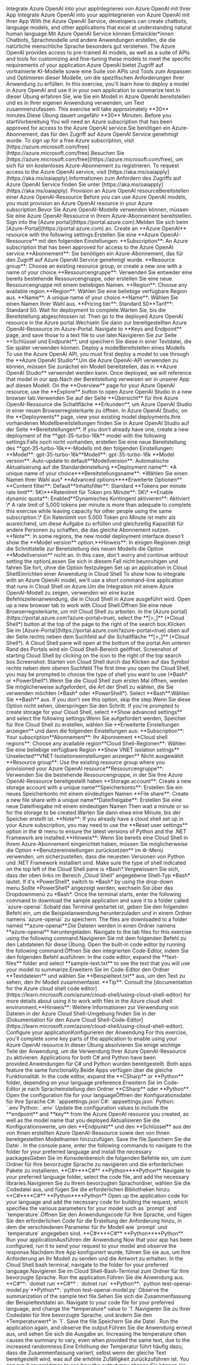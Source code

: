 <?xml version="1.0" encoding="UTF-8"?>
<xliff xmlns="urn:oasis:names:tc:xliff:document:1.2" xmlns:xsi="http://www.w3.org/2001/XMLSchema-instance" version="1.2" xsi:schemaLocation="urn:oasis:names:tc:xliff:document:1.2 xliff-core-1.2-transitional.xsd">
  <file datatype="xml" original="markdown" source-language="en-US" target-language="de-DE">
    <header>
      <tool tool-id="JunoTransformer" tool-name="JunoTransformer" tool-version="1.0.0" tool-company="Microsoft"><transformer-options xmlns="urn:microsoft:content:juno:1.0"><option name="TargetXliffVersion" value="V1"/><option name="ArtToXliff" value="False"/><option name="UseParagraphMarker" value="False"/><option name="ExposeLinkTitleText" value="False"/><option name="ReplaceNewlineWithWhitespace" value="False"/><option name="LockAtSign" value="False"/><option name="ExposeImageTitleText" value="True"/><option name="LockBackslashEscapeChars" value="False"/><option name="PairHtmlTags" value="False"/><option name="TrimBoundingPhTags" value="False"/><option name="MergeAdjacentPhTags" value="False"/><option name="LinkifyHeaders" value="False"/></transformer-options></tool>
    </header>
    <body>
      <group id="content" extype="content">
        <group id="p101-PARA"><group id="s101-PARA"><trans-unit id="101" translate="yes" xml:space="preserve" restype="x-metadata">
          <source>Integrate Azure OpenAI into your app</source><target>Integrieren von Azure OpenAI mit Ihrer App</target>
        </trans-unit></group></group>
        <group id="p102-PARA"><group id="s102-PARA"><trans-unit id="102" translate="yes" xml:space="preserve">
          <source>Integrate Azure OpenAI into your app</source><target>Integrieren von Azure OpenAI mit Ihrer App</target>
        </trans-unit></group></group>
        <group id="p103-PARA"><group id="s103-PARA"><trans-unit id="103" translate="yes" xml:space="preserve">
          <source>With the Azure OpenAI Service, developers can create chatbots, language models, and other applications that excel at understanding natural human language.</source><target>Mit Azure OpenAI Service können Entwickler*innen Chatbots, Sprachmodelle und andere Anwendungen erstellen, die die natürliche menschliche Sprache besonders gut verstehen.</target>
        </trans-unit></group></group>
        <group id="p104-PARA"><group id="s104-PARA"><trans-unit id="104" translate="yes" xml:space="preserve">
          <source>The Azure OpenAI provides access to pre-trained AI models, as well as a suite of APIs and tools for customizing and fine-tuning these models to meet the specific requirements of your application.</source><target>Azure OpenAI bietet Zugriff auf vortrainierte KI-Modelle sowie eine Suite von APIs und Tools zum Anpassen und Optimieren dieser Modelle, um die spezifischen Anforderungen Ihrer Anwendung zu erfüllen.</target>
        </trans-unit></group></group>
        <group id="p105-PARA"><group id="s105-PARA"><trans-unit id="105" translate="yes" xml:space="preserve">
          <source>In this exercise, you'll learn how to deploy a model in Azure OpenAI and use it in your own application to summarize text.</source><target>In dieser Übung erfahren Sie, wie Sie ein Modell in Azure OpenAI bereitstellen und es in Ihrer eigenen Anwendung verwenden, um Text zusammenzufassen.</target>
        </trans-unit></group></group>
        <group id="p106-PARA"><group id="s106-PARA"><trans-unit id="106" translate="yes" xml:space="preserve">
          <source>This exercise will take approximately <bpt id="p1">**</bpt>30<ept id="p1">**</ept> minutes.</source><target>Diese Übung dauert ungefähr <bpt id="p1">**</bpt>30<ept id="p1">**</ept> Minuten.</target>
        </trans-unit></group></group>
        <group id="p107-PARA"><group id="s107-PARA"><trans-unit id="107" translate="yes" xml:space="preserve">
          <source>Before you start</source><target>Vorbereitung</target>
        </trans-unit></group></group>
        <group id="p108-PARA"><group id="s108-PARA"><trans-unit id="108" translate="yes" xml:space="preserve">
          <source>You will need an Azure subscription that has been approved for access to the Azure OpenAI service.</source><target>Sie benötigen ein Azure-Abonnement, das für den Zugriff auf Azure OpenAI Service genehmigt wurde.</target>
        </trans-unit></group></group>
        <group id="p109-PARA"><group id="s109-PARA"><trans-unit id="109" translate="yes" xml:space="preserve">
          <source>To sign up for a free Azure subscription, visit <bpt id="p1">[</bpt><ph id="ph1">https://azure.microsoft.com/free</ph><ept id="p1">](https://azure.microsoft.com/free)</ept>.</source><target>Besuchen Sie <bpt id="p1">[</bpt><ph id="ph1">https://azure.microsoft.com/free</ph><ept id="p1">](https://azure.microsoft.com/free)</ept>, um sich für ein kostenloses Azure-Abonnement zu registrieren.</target>
        </trans-unit></group></group>
        <group id="p110-PARA"><group id="s110-PARA"><trans-unit id="110" translate="yes" xml:space="preserve">
          <source>To request access to the Azure OpenAI service, visit <bpt id="p1">[</bpt><ph id="ph1">https://aka.ms/oaiapply</ph><ept id="p1">](https://aka.ms/oaiapply)</ept>.</source><target>Informationen zum Anfordern des Zugriffs auf Azure OpenAI Service finden Sie unter <bpt id="p1">[</bpt><ph id="ph1">https://aka.ms/oaiapply</ph><ept id="p1">](https://aka.ms/oaiapply)</ept>.</target>
        </trans-unit></group></group>
        <group id="p111-PARA"><group id="s111-PARA"><trans-unit id="111" translate="yes" xml:space="preserve">
          <source>Provision an Azure OpenAI resource</source><target>Bereitstellen einer Azure OpenAI-Ressource</target>
        </trans-unit></group></group>
        <group id="p112-PARA"><group id="s112-PARA"><trans-unit id="112" translate="yes" xml:space="preserve">
          <source>Before you can use Azure OpenAI models, you must provision an Azure OpenAI resource in your Azure subscription.</source><target>Bevor Sie Azure OpenAI-Modelle verwenden können, müssen Sie eine Azure OpenAI-Ressource in Ihrem Azure-Abonnement bereitstellen.</target>
        </trans-unit></group></group>
        <group id="p113-PARA"><group id="s113-PARA"><trans-unit id="113" translate="yes" xml:space="preserve">
          <source>Sign into the <bpt id="p1">[</bpt>Azure portal<ept id="p1">](https://portal.azure.com)</ept>.</source><target>Melden Sie sich beim <bpt id="p1">[</bpt>Azure-Portal<ept id="p1">](https://portal.azure.com)</ept> an.</target>
        </trans-unit></group></group>
        <group id="p114-PARA"><group id="s114-PARA"><trans-unit id="114" translate="yes" xml:space="preserve">
          <source>Create an <bpt id="p1">**</bpt>Azure OpenAI<ept id="p1">**</ept> resource with the following settings:</source><target>Erstellen Sie eine <bpt id="p1">**</bpt>Azure OpenAI-Ressource<ept id="p1">**</ept> mit den folgenden Einstellungen:</target>
        </trans-unit></group></group>
        <group id="p115-PARA"><group id="s115-PARA"><trans-unit id="115" translate="yes" xml:space="preserve">
          <source><bpt id="p1">**</bpt>Subscription<ept id="p1">**</ept>: An Azure subscription that has been approved for access to the Azure OpenAI service.</source><target><bpt id="p1">**</bpt>Abonnement<ept id="p1">**</ept>: Sie benötigen ein Azure-Abonnement, das für den Zugriff auf Azure OpenAI Service genehmigt wurde.</target>
        </trans-unit></group></group>
        <group id="p116-PARA"><group id="s116-PARA"><trans-unit id="116" translate="yes" xml:space="preserve">
          <source><bpt id="p1">**</bpt>Resource group<ept id="p1">**</ept>: Choose an existing resource group, or create a new one with a name of your choice.</source><target><bpt id="p1">**</bpt>Ressourcengruppe<ept id="p1">**</ept>: Verwenden Sie entweder eine bereits bestehende Ressourcengruppe, oder erstellen Sie eine neue Ressourcengruppe mit einem beliebigen Namen.</target>
        </trans-unit></group></group>
        <group id="p117-PARA"><group id="s117-PARA"><trans-unit id="117" translate="yes" xml:space="preserve">
          <source><bpt id="p1">**</bpt>Region<ept id="p1">**</ept>: Choose any available region.</source><target><bpt id="p1">**</bpt>Region<ept id="p1">**</ept>: Wählen Sie eine beliebige verfügbare Region aus.</target>
        </trans-unit></group></group>
        <group id="p118-PARA"><group id="s118-PARA"><trans-unit id="118" translate="yes" xml:space="preserve">
          <source><bpt id="p1">**</bpt>Name<ept id="p1">**</ept>: A unique name of your choice.</source><target><bpt id="p1">**</bpt>Name<ept id="p1">**</ept>: Wählen Sie einen Namen Ihrer Wahl aus.</target>
        </trans-unit></group></group>
        <group id="p119-PARA"><group id="s119-PARA"><trans-unit id="119" translate="yes" xml:space="preserve">
          <source><bpt id="p1">**</bpt>Pricing tier<ept id="p1">**</ept>: Standard S0</source><target><bpt id="p1">**</bpt>Tarif<ept id="p1">**</ept>: Standard S0.</target>
        </trans-unit></group></group>
        <group id="p120-PARA"><group id="s120-PARA"><trans-unit id="120" translate="yes" xml:space="preserve">
          <source>Wait for deployment to complete.</source><target>Warten Sie, bis die Bereitstellung abgeschlossen ist.</target>
        </trans-unit></group></group>
        <group id="p121-PARA"><group id="s121-PARA"><trans-unit id="121" translate="yes" xml:space="preserve">
          <source>Then go to the deployed Azure OpenAI resource in the Azure portal.</source><target>Wechseln Sie dann zur bereitgestellten Azure OpenAI-Ressource im Azure-Portal.</target>
        </trans-unit></group></group>
        <group id="p122-PARA"><group id="s122-PARA"><trans-unit id="122" translate="yes" xml:space="preserve">
          <source>Navigate to <bpt id="p1">**</bpt>Keys and Endpoint<ept id="p1">**</ept> page, and save those to a text file to use later.</source><target>Navigieren Sie zur Seite <bpt id="p1">**</bpt>Schlüssel und Endpunkt<ept id="p1">**</ept>, und speichern Sie diese in einer Textdatei, die Sie später verwenden können.</target>
        </trans-unit></group></group>
        <group id="p123-PARA"><group id="s123-PARA"><trans-unit id="123" translate="yes" xml:space="preserve">
          <source>Deploy a model</source><target>Bereitstellen eines Modells</target>
        </trans-unit></group></group>
        <group id="p124-PARA"><group id="s124-PARA"><trans-unit id="124" translate="yes" xml:space="preserve">
          <source>To use the Azure OpenAI API, you must first deploy a model to use through the <bpt id="p1">**</bpt>Azure OpenAI Studio<ept id="p1">**</ept>.</source><target>Um die Azure OpenAI-API verwenden zu können, müssen Sie zunächst ein Modell bereitstellen, das in <bpt id="p1">**</bpt>Azure OpenAI Studio<ept id="p1">**</ept> verwendet werden kann.</target>
        </trans-unit></group></group>
        <group id="p125-PARA"><group id="s125-PARA"><trans-unit id="125" translate="yes" xml:space="preserve">
          <source>Once deployed, we will reference that model in our app.</source><target>Nach der Bereitstellung verweisen wir in unserer App auf dieses Modell.</target>
        </trans-unit></group></group>
        <group id="p126-PARA"><group id="s126-PARA"><trans-unit id="126" translate="yes" xml:space="preserve">
          <source>On the <bpt id="p1">**</bpt>Overview<ept id="p1">**</ept> page for your Azure OpenAI resource, use the <bpt id="p2">**</bpt>Explore<ept id="p2">**</ept> button to open Azure OpenAI Studio in a new browser tab.</source><target>Verwenden Sie auf der Seite <bpt id="p1">**</bpt>Übersicht<ept id="p1">**</ept> für Ihre Azure OpenAI-Ressource die Schaltfläche <bpt id="p2">**</bpt>Erkunden<ept id="p2">**</ept>, um Azure OpenAI Studio in einer neuen Browserregisterkarte zu öffnen.</target>
        </trans-unit></group></group>
        <group id="p127-PARA"><group id="s127-PARA"><trans-unit id="127" translate="yes" xml:space="preserve">
          <source>In Azure OpenAI Studio, on the <bpt id="p1">**</bpt>Deployments<ept id="p1">**</ept> page, view your existing model deployments.</source><target>Ihre vorhandenen Modellbereitstellungen finden Sie in Azure OpenAI Studio auf der Seite <bpt id="p1">**</bpt>Bereitstellungen<ept id="p1">**</ept>.</target>
        </trans-unit></group></group>
        <group id="p128-PARA"><group id="s128-PARA"><trans-unit id="128" translate="yes" xml:space="preserve">
          <source>If you don't already have one, create a new deployment of the <bpt id="p1">**</bpt>gpt-35-turbo-16k<ept id="p1">**</ept> model with the following settings:</source><target>Falls noch nicht vorhanden, erstellen Sie eine neue Bereitstellung des <bpt id="p1">**</bpt>gpt-35-turbo-16k<ept id="p1">**</ept>-Modells mit den folgenden Einstellungen:</target>
        </trans-unit></group></group>
        <group id="p129-PARA"><group id="s129-PARA"><trans-unit id="129" translate="yes" xml:space="preserve">
          <source><bpt id="p1">**</bpt>Model<ept id="p1">**</ept>: gpt-35-turbo-16k</source><target><bpt id="p1">**</bpt>Modell<ept id="p1">**</ept>: gpt-35-turbo-16k</target>
        </trans-unit></group></group>
        <group id="p130-PARA"><group id="s130-PARA"><trans-unit id="130" translate="yes" xml:space="preserve">
          <source><bpt id="p1">**</bpt>Model version<ept id="p1">**</ept>: Auto-update to default</source><target><bpt id="p1">**</bpt>Modellversion<ept id="p1">**</ept>: Automatische Aktualisierung auf die Standardeinstellung</target>
        </trans-unit></group></group>
        <group id="p131-PARA"><group id="s131-PARA"><trans-unit id="131" translate="yes" xml:space="preserve">
          <source><bpt id="p1">**</bpt>Deployment name<ept id="p1">**</ept>: <bpt id="p2">*</bpt>A unique name of your choice<ept id="p2">*</ept></source><target><bpt id="p1">**</bpt>Bereitstellungsname<ept id="p1">**</ept>: <bpt id="p2">*</bpt>Wählen Sie einen Namen Ihrer Wahl aus<ept id="p2">*</ept></target>
        </trans-unit></group></group>
        <group id="p132-PARA"><group id="s132-PARA"><trans-unit id="132" translate="yes" xml:space="preserve">
          <source><bpt id="p1">**</bpt>Advanced options<ept id="p1">**</ept></source><target><bpt id="p1">**</bpt>Erweiterte Optionen<ept id="p1">**</ept></target>
        </trans-unit></group></group>
        <group id="p133-PARA"><group id="s133-PARA"><trans-unit id="133" translate="yes" xml:space="preserve">
          <source><bpt id="p1">**</bpt>Content filter<ept id="p1">**</ept>: Default</source><target><bpt id="p1">**</bpt>Inhaltsfilter<ept id="p1">**</ept>: Standard</target>
        </trans-unit></group></group>
        <group id="p134-PARA"><group id="s134-PARA"><trans-unit id="134" translate="yes" xml:space="preserve">
          <source><bpt id="p1">**</bpt>Tokens per minute rate limit<ept id="p1">**</ept>: 5K<ph id="ph1">\*</ph></source><target><bpt id="p1">**</bpt>Ratenlimit für Token pro Minute<ept id="p1">**</ept>: 5K<ph id="ph1">\*</ph></target>
        </trans-unit></group></group>
        <group id="p135-PARA"><group id="s135-PARA"><trans-unit id="135" translate="yes" xml:space="preserve">
          <source><bpt id="p1">**</bpt>Enable dynamic quota<ept id="p1">**</ept>: Enabled</source><target><bpt id="p1">**</bpt>Dynamisches Kontingent aktivieren<ept id="p1">**</ept>: Aktiviert</target>
        </trans-unit></group></group>
        <group id="p136-PARA"><group id="s136-PARA"><trans-unit id="136" translate="yes" xml:space="preserve">
          <source><ph id="ph1">\*</ph> A rate limit of 5,000 tokens per minute is more than adequate to complete this exercise while leaving capacity for other people using the same subscription.</source><target><ph id="ph1">\*</ph> Ein Ratenlimit von 5.000 Token pro Minute ist mehr als ausreichend, um diese Aufgabe zu erfüllen und gleichzeitig Kapazität für andere Personen zu schaffen, die das gleiche Abonnement nutzen.</target>
        </trans-unit></group></group>
        <group id="p137-PARA"><group id="s137-PARA"><trans-unit id="137" translate="yes" xml:space="preserve">
          <source><bpt id="p1">**</bpt>Note<ept id="p1">**</ept>: In some regions, the new model deployment interface doesn't show the <bpt id="p2">**</bpt>Model version<ept id="p2">**</ept> option.</source><target><bpt id="p1">**</bpt>Hinweis<ept id="p1">**</ept>: In einigen Regionen zeigt die Schnittstelle zur Bereitstellung des neuen Modells die Option <bpt id="p2">**</bpt>Modellversion<ept id="p2">**</ept> nicht an.</target>
        </trans-unit></group></group>
        <group id="p138-PARA"><group id="s138-PARA"><trans-unit id="138" translate="yes" xml:space="preserve">
          <source>In this case, don't worry and continue without setting the option</source><target>Lassen Sie sich in diesem Fall nicht beunruhigen und fahren Sie fort, ohne die Option festzulegen</target>
        </trans-unit></group></group>
        <group id="p139-PARA"><group id="s139-PARA"><trans-unit id="139" translate="yes" xml:space="preserve">
          <source>Set up an application in Cloud Shell</source><target>Einrichten einer Anwendung in Cloud Shell</target>
        </trans-unit></group></group>
        <group id="p140-PARA"><group id="s140-PARA"><trans-unit id="140" translate="yes" xml:space="preserve">
          <source>To show how to integrate with an Azure OpenAI model, we'll use a short command-line application that runs in Cloud Shell on Azure.</source><target>Um die Integration mit einem Azure OpenAI-Modell zu zeigen, verwenden wir eine kurze Befehlszeilenanwendung, die in Cloud Shell in Azure ausgeführt wird.</target>
        </trans-unit></group></group>
        <group id="p141-PARA"><group id="s141-PARA"><trans-unit id="141" translate="yes" xml:space="preserve">
          <source>Open up a new browser tab to work with Cloud Shell.</source><target>Öffnen Sie eine neue Browserregisterkarte, um mit Cloud Shell zu arbeiten.</target>
        </trans-unit></group></group>
        <group id="p142-PARA"><group id="s142-PARA"><trans-unit id="142" translate="yes" xml:space="preserve">
          <source>In the <bpt id="p1">[</bpt>Azure portal<ept id="p1">](https://portal.azure.com?azure-portal=true)</ept>, select the <bpt id="p2">**</bpt>[&gt;_]<ept id="p2">**</ept> (<bpt id="p3">*</bpt>Cloud Shell<ept id="p3">*</ept>) button at the top of the page to the right of the search box.</source><target>Klicken Sie im <bpt id="p1">[</bpt>Azure-Portal<ept id="p1">](https://portal.azure.com?azure-portal=true)</ept> oben auf der Seite rechts neben dem Suchfeld auf die Schaltfläche <bpt id="p2">**</bpt>[&gt;_]<ept id="p2">**</ept> (<bpt id="p3">*</bpt>Cloud Shell<ept id="p3">*</ept>).</target>
        </trans-unit></group></group>
        <group id="p143-PARA"><group id="s143-PARA"><trans-unit id="143" translate="yes" xml:space="preserve">
          <source>A Cloud Shell pane will open at the bottom of the portal.</source><target>Am unteren Rand des Portals wird ein Cloud Shell-Bereich geöffnet.</target>
        </trans-unit></group></group>
        <group id="p144-PARA"><group id="s144-PARA"><trans-unit id="144" translate="yes" xml:space="preserve">
          <source>Screenshot of starting Cloud Shell by clicking on the icon to the right of the top search box.</source><target>Screenshot: Starten von Cloud Shell durch das Klicken auf das Symbol rechts neben dem oberen Suchfeld</target>
        </trans-unit></group></group>
        <group id="p145-PARA"><group id="s145-PARA"><trans-unit id="145" translate="yes" xml:space="preserve">
          <source>The first time you open the Cloud Shell, you may be prompted to choose the type of shell you want to use (<bpt id="p1">*</bpt>Bash<ept id="p1">*</ept> or <bpt id="p2">*</bpt>PowerShell<ept id="p2">*</ept>).</source><target>Wenn Sie die Cloud Shell zum ersten Mal öffnen, werden Sie möglicherweise aufgefordert, die Art der Shell zu wählen, die Sie verwenden möchten (<bpt id="p1">*</bpt>Bash<ept id="p1">*</ept> oder <bpt id="p2">*</bpt>PowerShell<ept id="p2">*</ept>).</target>
        </trans-unit></group></group>
        <group id="p146-PARA"><group id="s146-PARA"><trans-unit id="146" translate="yes" xml:space="preserve">
          <source>Select <bpt id="p1">**</bpt>Bash<ept id="p1">**</ept>.</source><target>Wählen Sie <bpt id="p1">**</bpt>Bash<ept id="p1">**</ept> aus.</target>
        </trans-unit></group></group>
        <group id="p147-PARA"><group id="s147-PARA"><trans-unit id="147" translate="yes" xml:space="preserve">
          <source>If you don't see this option, skip the step.</source><target>Wenn Sie diese Option nicht sehen, überspringen Sie den Schritt.</target>
        </trans-unit></group></group>
        <group id="p148-PARA"><group id="s148-PARA"><trans-unit id="148" translate="yes" xml:space="preserve">
          <source>If you're prompted to create storage for your Cloud Shell, select <bpt id="p1">**</bpt>Show advanced settings<ept id="p1">**</ept> and select the following settings:</source><target>Wenn Sie aufgefordert werden, Speicher für Ihre Cloud Shell zu erstellen, wählen Sie <bpt id="p1">**</bpt>Erweiterte Einstellungen anzeigen<ept id="p1">**</ept> und dann die folgenden Einstellungen aus:</target>
        </trans-unit></group></group>
        <group id="p149-PARA"><group id="s149-PARA"><trans-unit id="149" translate="yes" xml:space="preserve">
          <source><bpt id="p1">**</bpt>Subscription<ept id="p1">**</ept>: Your subscription</source><target><bpt id="p1">**</bpt>Abonnement<ept id="p1">**</ept>: Ihr Abonnement</target>
        </trans-unit></group></group>
        <group id="p150-PARA"><group id="s150-PARA"><trans-unit id="150" translate="yes" xml:space="preserve">
          <source><bpt id="p1">**</bpt>Cloud shell regions<ept id="p1">**</ept>: Choose any available region</source><target><bpt id="p1">**</bpt>Cloud Shell-Regionen<ept id="p1">**</ept>: Wählen Sie eine beliebige verfügbare Region</target>
        </trans-unit></group></group>
        <group id="p151-PARA"><group id="s151-PARA"><trans-unit id="151" translate="yes" xml:space="preserve">
          <source><bpt id="p1">**</bpt>Show VNET isolation setings<ept id="p1">**</ept> Unselected</source><target><bpt id="p1">**</bpt>VNET-Isolationseinstellungen anzeigen<ept id="p1">**</ept> Nicht ausgewählt</target>
        </trans-unit></group></group>
        <group id="p152-PARA"><group id="s152-PARA"><trans-unit id="152" translate="yes" xml:space="preserve">
          <source><bpt id="p1">**</bpt>Resource group<ept id="p1">**</ept>: Use the existing resource group where you provisioned your Azure OpenAI resource</source><target><bpt id="p1">**</bpt>Ressourcengruppe<ept id="p1">**</ept>: Verwenden Sie die bestehende Ressourcengruppe, in der Sie Ihre Azure OpenAI-Ressource bereitgestellt haben</target>
        </trans-unit></group></group>
        <group id="p153-PARA"><group id="s153-PARA"><trans-unit id="153" translate="yes" xml:space="preserve">
          <source><bpt id="p1">**</bpt>Storage account<ept id="p1">**</ept>: Create a new storage account with a unique name</source><target><bpt id="p1">**</bpt>Speicherkonto<ept id="p1">**</ept>: Erstellen Sie ein neues Speicherkonto mit einem eindeutigen Namen</target>
        </trans-unit></group></group>
        <group id="p154-PARA"><group id="s154-PARA"><trans-unit id="154" translate="yes" xml:space="preserve">
          <source><bpt id="p1">**</bpt>File share<ept id="p1">**</ept>: Create a new file share with a unique name</source><target><bpt id="p1">**</bpt>Dateifreigabe<ept id="p1">**</ept>: Erstellen Sie eine neue Dateifreigabe mit einem eindeutigen Namen</target>
        </trans-unit></group></group>
        <group id="p155-PARA"><group id="s155-PARA"><trans-unit id="155" translate="yes" xml:space="preserve">
          <source>Then wait a minute or so for the storage to be created.</source><target>Warten Sie dann etwa eine Minute, bis der Speicher erstellt ist.</target>
        </trans-unit></group></group>
        <group id="p156-PARA"><group id="s156-PARA"><trans-unit id="156" translate="yes" xml:space="preserve">
          <source><bpt id="p1">**</bpt>Note<ept id="p1">**</ept>: If you already have a cloud shell set up in your Azure subscription, you may need to use the <bpt id="p2">**</bpt>Reset user settings<ept id="p2">**</ept> option in the ⚙️ menu to ensure the latest versions of Python and the .NET Framework are installed.</source><target><bpt id="p1">**</bpt>Hinweis<ept id="p1">**</ept>: Wenn Sie bereits eine Cloud Shell in Ihrem Azure-Abonnement eingerichtet haben, müssen Sie möglicherweise die Option <bpt id="p2">**</bpt>Benutzereinstellungen zurücksetzen<ept id="p2">**</ept> im ⚙️-Menü verwenden, um sicherzustellen, dass die neuesten Versionen von Python und .NET Framework installiert sind.</target>
        </trans-unit></group></group>
        <group id="p157-PARA"><group id="s157-PARA"><trans-unit id="157" translate="yes" xml:space="preserve">
          <source>Make sure the type of shell indicated on the top left of the Cloud Shell pane is <bpt id="p1">*</bpt>Bash<ept id="p1">*</ept>.</source><target>Vergewissern Sie sich, dass der oben links im Bereich „Cloud Shell“ angegebene Shell-Typ <bpt id="p1">*</bpt>Bash<ept id="p1">*</ept> lautet.</target>
        </trans-unit></group></group>
        <group id="p158-PARA"><group id="s158-PARA"><trans-unit id="158" translate="yes" xml:space="preserve">
          <source>If it's <bpt id="p1">*</bpt>PowerShell<ept id="p1">*</ept>, switch to <bpt id="p2">*</bpt>Bash<ept id="p2">*</ept> by using the drop-down menu.</source><target>Sollte <bpt id="p1">*</bpt>PowerShell<ept id="p1">*</ept> angezeigt werden, wechseln Sie über das Dropdownmenü zu <bpt id="p2">*</bpt>Bash<ept id="p2">*</ept>.</target>
        </trans-unit></group></group>
        <group id="p159-PARA"><group id="s159-PARA"><trans-unit id="159" translate="yes" xml:space="preserve">
          <source>Once the terminal starts, enter the following command to download the sample application and save it to a folder called <ph id="ph1">`azure-openai`</ph>.</source><target>Sobald das Terminal gestartet ist, geben Sie den folgenden Befehl ein, um die Beispielanwendung herunterzuladen und in einem Ordner namens <ph id="ph1">`azure-openai`</ph> zu speichern.</target>
        </trans-unit></group></group>
        <group id="p160-PARA"><group id="s160-PARA"><trans-unit id="160" translate="yes" xml:space="preserve">
          <source>The files are downloaded to a folder named <bpt id="p1">**</bpt>azure-openai<ept id="p1">**</ept>.</source><target>Die Dateien werden in einen Ordner namens <bpt id="p1">**</bpt>azure-openai<ept id="p1">**</ept> heruntergeladen.</target>
        </trans-unit></group></group>
        <group id="p161-PARA"><group id="s161-PARA"><trans-unit id="161" translate="yes" xml:space="preserve">
          <source>Navigate to the lab files for this exercise using the following command.</source><target>Navigieren Sie mit dem folgenden Befehl zu den Labdateien für diese Übung.</target>
        </trans-unit></group></group>
        <group id="p162-PARA"><group id="s162-PARA"><trans-unit id="162" translate="yes" xml:space="preserve">
          <source>Open the built-in code editor by running the following command:</source><target>Öffnen Sie den integrierten Code-Editor, indem Sie den folgenden Befehl ausführen:</target>
        </trans-unit></group></group>
        <group id="p163-PARA"><group id="s163-PARA"><trans-unit id="163" translate="yes" xml:space="preserve">
          <source>In the code editor, expand the <bpt id="p1">**</bpt>text-files<ept id="p1">**</ept> folder and select <bpt id="p2">**</bpt>sample-text.txt<ept id="p2">**</ept> to see the text that you will use your model to summarize.</source><target>Erweitern Sie im Code-Editor den Ordner <bpt id="p1">**</bpt>Textdateien<ept id="p1">**</ept> und wählen Sie <bpt id="p2">**</bpt>Beispieltext.txt<ept id="p2">**</ept> aus, um den Text zu sehen, den Ihr Modell zusammenfasst.</target>
        </trans-unit></group></group>
        <group id="p164-PARA"><group id="s164-PARA"><trans-unit id="164" translate="yes" xml:space="preserve">
          <source><bpt id="p1">**</bpt>Tip<ept id="p1">**</ept>: Consult the <bpt id="p2">[</bpt>documentation for the Azure cloud shell code editor<ept id="p2">](https://learn.microsoft.com/azure/cloud-shell/using-cloud-shell-editor)</ept> for more details about using it to work with files in the Azure cloud shell environment.</source><target><bpt id="p1">**</bpt>Hinweis<ept id="p1">**</ept>: Weitere Informationen zur Verwendung von Dateien in der Azure Cloud Shell-Umgebung finden Sie in der <bpt id="p2">[</bpt>Dokumentation für den Azure Cloud Shell-Code-Editor<ept id="p2">](https://learn.microsoft.com/azure/cloud-shell/using-cloud-shell-editor)</ept>.</target>
        </trans-unit></group></group>
        <group id="p165-PARA"><group id="s165-PARA"><trans-unit id="165" translate="yes" xml:space="preserve">
          <source>Configure your application</source><target>Konfigurieren der Anwendung</target>
        </trans-unit></group></group>
        <group id="p166-PARA"><group id="s166-PARA"><trans-unit id="166" translate="yes" xml:space="preserve">
          <source>For this exercise, you'll complete some key parts of the application to enable using your Azure OpenAI resource.</source><target>In dieser Übung absolvieren Sie einige wichtige Teile der Anwendung, um die Verwendung Ihrer Azure OpenAI-Ressource zu aktivieren.</target>
        </trans-unit></group></group>
        <group id="p167-PARA"><group id="s167-PARA"><trans-unit id="167" translate="yes" xml:space="preserve">
          <source>Applications for both C# and Python have been provided.</source><target>Anwendungen für C# und Python wurden bereitgestellt.</target>
        </trans-unit></group></group>
        <group id="p168-PARA"><group id="s168-PARA"><trans-unit id="168" translate="yes" xml:space="preserve">
          <source>Both apps feature the same functionality.</source><target>Beide Apps verfügen über die gleiche Funktionalität.</target>
        </trans-unit></group></group>
        <group id="p169-PARA"><group id="s169-PARA"><trans-unit id="169" translate="yes" xml:space="preserve">
          <source>In the code editor, expand the <bpt id="p1">**</bpt>CSharp<ept id="p1">**</ept> or <bpt id="p2">**</bpt>Python<ept id="p2">**</ept> folder, depending on your language preference.</source><target>Erweitern Sie im Code-Editor je nach Spracheinstellung den Ordner <bpt id="p1">**</bpt>CSharp<ept id="p1">**</ept> oder <bpt id="p2">**</bpt>Python<ept id="p2">**</ept>.</target>
        </trans-unit></group></group>
        <group id="p170-PARA"><group id="s170-PARA"><trans-unit id="170" translate="yes" xml:space="preserve">
          <source>Open the configuration file for your language</source><target>Öffnen der Konfigurationsdatei für Ihre Sprache</target>
        </trans-unit></group></group>
        <group id="p171-PARA"><group id="s171-PARA"><trans-unit id="171" translate="yes" xml:space="preserve">
          <source>C#: <ph id="ph1">`appsettings.json`</ph></source><target>C#: <ph id="ph1">`appsettings.json`</ph></target>
        </trans-unit></group></group>
        <group id="p172-PARA"><group id="s172-PARA"><trans-unit id="172" translate="yes" xml:space="preserve">
          <source>Python: <ph id="ph1">`.env`</ph></source><target>Python: <ph id="ph1">`.env`</ph></target>
        </trans-unit></group></group>
        <group id="p173-PARA"><group id="s173-PARA"><trans-unit id="173" translate="yes" xml:space="preserve">
          <source>Update the configuration values to include the <bpt id="p1">**</bpt>endpoint<ept id="p1">**</ept> and <bpt id="p2">**</bpt>key<ept id="p2">**</ept> from the Azure OpenAI resource you created, as well as the model name that you deployed.</source><target>Aktualisieren Sie die Konfigurationswerte, um den <bpt id="p1">**</bpt>Endpunkt<ept id="p1">**</ept> und den <bpt id="p2">**</bpt>Schlüssel<ept id="p2">**</ept> aus der von Ihnen erstellten Azure OpenAI-Ressource sowie den von Ihnen bereitgestellten Modellnamen hinzuzufügen.</target>
        </trans-unit></group></group>
        <group id="p174-PARA"><group id="s174-PARA"><trans-unit id="174" translate="yes" xml:space="preserve">
          <source>Save the file.</source><target>Speichern Sie die Datei .</target>
        </trans-unit></group></group>
        <group id="p175-PARA"><group id="s175-PARA"><trans-unit id="175" translate="yes" xml:space="preserve">
          <source>In the console pane, enter the following commands to navigate to the folder for your preferred language and install the necessary packages</source><target>Geben Sie im Konsolenbereich die folgenden Befehle ein, um zum Ordner für Ihre bevorzugte Sprache zu navigieren und die erforderlichen Pakete zu installieren.</target>
        </trans-unit></group></group>
        <group id="p176-PARA"><group id="s176-PARA"><trans-unit id="176" translate="yes" xml:space="preserve">
          <source><bpt id="p1">**</bpt>C#<ept id="p1">**</ept></source><target><bpt id="p1">**</bpt>C#<ept id="p1">**</ept></target>
        </trans-unit></group></group>
        <group id="p177-PARA"><group id="s177-PARA"><trans-unit id="177" translate="yes" xml:space="preserve">
          <source><bpt id="p1">**</bpt>Python<ept id="p1">**</ept></source><target><bpt id="p1">**</bpt>Python<ept id="p1">**</ept></target>
        </trans-unit></group></group>
        <group id="p178-PARA"><group id="s178-PARA"><trans-unit id="178" translate="yes" xml:space="preserve">
          <source>Navigate to your preferred language folder, select the code file, and add the necessary libraries.</source><target>Navigieren Sie zu Ihrem bevorzugten Sprachordner, wählen Sie die Codedatei aus, und fügen Sie die erforderlichen Bibliotheken hinzu.</target>
        </trans-unit></group></group>
        <group id="p179-PARA"><group id="s179-PARA"><trans-unit id="179" translate="yes" xml:space="preserve">
          <source><bpt id="p1">**</bpt>C#<ept id="p1">**</ept></source><target><bpt id="p1">**</bpt>C#<ept id="p1">**</ept></target>
        </trans-unit></group></group>
        <group id="p180-PARA"><group id="s180-PARA"><trans-unit id="180" translate="yes" xml:space="preserve">
          <source><bpt id="p1">**</bpt>Python<ept id="p1">**</ept></source><target><bpt id="p1">**</bpt>Python<ept id="p1">**</ept></target>
        </trans-unit></group></group>
        <group id="p181-PARA"><group id="s181-PARA"><trans-unit id="181" translate="yes" xml:space="preserve">
          <source>Open up the application code for your language and add the necessary code for building the request, which specifies the various parameters for your model such as <ph id="ph1">`prompt`</ph> and <ph id="ph2">`temperature`</ph>.</source><target>Öffnen Sie den Anwendungscode für Ihre Sprache, und fügen Sie den erforderlichen Code für die Erstellung der Anforderung hinzu, in dem die verschiedenen Parameter für Ihr Modell wie <ph id="ph1">`prompt`</ph> und <ph id="ph2">`temperature`</ph> angegeben sind.</target>
        </trans-unit></group></group>
        <group id="p182-PARA"><group id="s182-PARA"><trans-unit id="182" translate="yes" xml:space="preserve">
          <source><bpt id="p1">**</bpt>C#<ept id="p1">**</ept></source><target><bpt id="p1">**</bpt>C#<ept id="p1">**</ept></target>
        </trans-unit></group></group>
        <group id="p183-PARA"><group id="s183-PARA"><trans-unit id="183" translate="yes" xml:space="preserve">
          <source><bpt id="p1">**</bpt>Python<ept id="p1">**</ept></source><target><bpt id="p1">**</bpt>Python<ept id="p1">**</ept></target>
        </trans-unit></group></group>
        <group id="p184-PARA"><group id="s184-PARA"><trans-unit id="184" translate="yes" xml:space="preserve">
          <source>Run your application</source><target>Ausführen der Anwendung</target>
        </trans-unit></group></group>
        <group id="p185-PARA"><group id="s185-PARA"><trans-unit id="185" translate="yes" xml:space="preserve">
          <source>Now that your app has been configured, run it to send your request to your model and observe the response.</source><target>Nachdem Ihre App konfiguriert wurde, führen Sie sie aus, um Ihre Anforderung an Ihr Modell zu senden und die Antwort zu erhalten.</target>
        </trans-unit></group></group>
        <group id="p186-PARA"><group id="s186-PARA"><trans-unit id="186" translate="yes" xml:space="preserve">
          <source>In the Cloud Shell bash terminal, navigate to the folder for your preferred language.</source><target>Navigieren Sie im Cloud Shell-Bash-Terminal zum Ordner für Ihre bevorzugte Sprache.</target>
        </trans-unit></group></group>
        <group id="p187-PARA"><group id="s187-PARA"><trans-unit id="187" translate="yes" xml:space="preserve">
          <source>Run the application.</source><target>Führen Sie die Anwendung aus.</target>
        </trans-unit></group></group>
        <group id="p188-PARA"><group id="s188-PARA"><trans-unit id="188" translate="yes" xml:space="preserve">
          <source><bpt id="p1">**</bpt>C#<ept id="p1">**</ept>: <ph id="ph1">`dotnet run`</ph></source><target><bpt id="p1">**</bpt>C#<ept id="p1">**</ept> : <ph id="ph1">`dotnet run`</ph></target>
        </trans-unit></group></group>
        <group id="p189-PARA"><group id="s189-PARA"><trans-unit id="189" translate="yes" xml:space="preserve">
          <source><bpt id="p1">**</bpt>Python<ept id="p1">**</ept>: <ph id="ph1">`python test-openai-model.py`</ph></source><target><bpt id="p1">**</bpt>Python<ept id="p1">**</ept>: <ph id="ph1">`python test-openai-model.py`</ph></target>
        </trans-unit></group></group>
        <group id="p190-PARA"><group id="s190-PARA"><trans-unit id="190" translate="yes" xml:space="preserve">
          <source>Observe the summarization of the sample text file.</source><target>Sehen Sie sich die Zusammenfassung der Beispieltextdatei an.</target>
        </trans-unit></group></group>
        <group id="p191-PARA"><group id="s191-PARA"><trans-unit id="191" translate="yes" xml:space="preserve">
          <source>Navigate to your code file for your preferred language, and change the <bpt id="p1">*</bpt>temperature<ept id="p1">*</ept> value to <ph id="ph1">`1`</ph>.</source><target>Navigieren Sie zu Ihrer Codedatei für Ihre bevorzugte Sprache, und ändern Sie den <bpt id="p1">*</bpt>Temperaturwert<ept id="p1">*</ept> in <ph id="ph1">`1`</ph>.</target>
        </trans-unit></group></group>
        <group id="p192-PARA"><group id="s192-PARA"><trans-unit id="192" translate="yes" xml:space="preserve">
          <source>Save the file.</source><target>Speichern Sie die Datei .</target>
        </trans-unit></group></group>
        <group id="p193-PARA"><group id="s193-PARA"><trans-unit id="193" translate="yes" xml:space="preserve">
          <source>Run the application again, and observe the output.</source><target>Führen Sie die Anwendung erneut aus, und sehen Sie sich die Ausgabe an.</target>
        </trans-unit></group></group>
        <group id="p194-PARA"><group id="s194-PARA"><trans-unit id="194" translate="yes" xml:space="preserve">
          <source>Increasing the temperature often causes the summary to vary, even when provided the same text, due to the increased randomness.</source><target>Eine Erhöhung der Temperatur führt häufig dazu, dass die Zusammenfassung variiert, selbst wenn der gleiche Text bereitgestellt wird, was auf die erhöhte Zufälligkeit zurückzuführen ist.</target>
        </trans-unit></group></group>
        <group id="p195-PARA"><group id="s195-PARA"><trans-unit id="195" translate="yes" xml:space="preserve">
          <source>You can run it several times to see how the output may change.</source><target>Sie können sie mehrmals ausführen, um zu sehen, wie sich die Ausgabe ändern kann.</target>
        </trans-unit></group></group>
        <group id="p196-PARA"><group id="s196-PARA"><trans-unit id="196" translate="yes" xml:space="preserve">
          <source>Try using different values for your temperature with the same input.</source><target>Versuchen Sie, verschiedene Werte für Ihre Temperatur mit derselben Eingabe zu verwenden.</target>
        </trans-unit></group></group>
        <group id="p197-PARA"><group id="s197-PARA"><trans-unit id="197" translate="yes" xml:space="preserve">
          <source>Clean up</source><target>Bereinigung</target>
        </trans-unit></group></group>
        <group id="p198-PARA"><group id="s198-PARA"><trans-unit id="198" translate="yes" xml:space="preserve">
          <source>When you're done with your Azure OpenAI resource, remember to delete the deployment or the entire resource in the <bpt id="p1">[</bpt>Azure portal<ept id="p1">](https://portal.azure.com?azure-portal=true)</ept>.</source><target>Wenn Sie mit Ihrer Azure OpenAI-Ressource fertig sind, denken Sie daran, die Bereitstellung oder die gesamte Ressource im <bpt id="p1">[</bpt>Azure-Portal<ept id="p1">](https://portal.azure.com?azure-portal=true)</ept> zu löschen.</target>
        </trans-unit></group></group>
      </group>
    </body>
  </file>
</xliff>